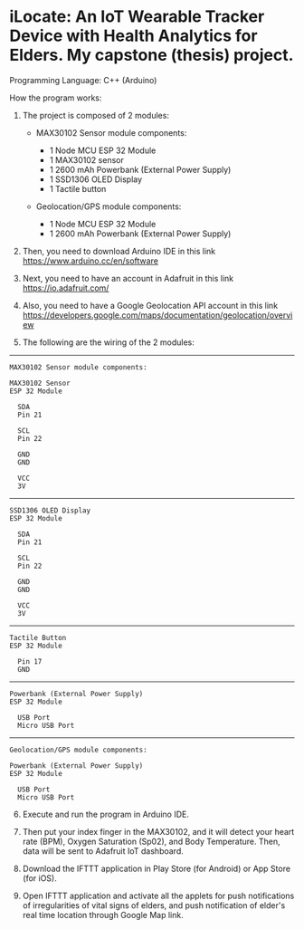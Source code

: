 # iLocate: An IoT Wearable Tracker Device with Health Analytics for Elders. My capstone (thesis) project.

Programming Language: C++ (Arduino)

How the program works:

1. The project is composed of 2 modules:
   * MAX30102 Sensor module components:
      - 1 Node MCU ESP 32 Module
      - 1 MAX30102 sensor
      - 1 2600 mAh Powerbank (External Power Supply)
      - 1 SSD1306 OLED Display
      - 1 Tactile button
        
   * Geolocation/GPS module components:
      - 1 Node MCU ESP 32 Module
      - 1 2600 mAh Powerbank (External Power Supply)
        
2. Then, you need to download Arduino IDE in this link https://www.arduino.cc/en/software
   
3. Next, you need to have an account in Adafruit in this link https://io.adafruit.com/

4. Also, you need to have a Google Geolocation API account in this link https://developers.google.com/maps/documentation/geolocation/overview
   
5. The following are the wiring of the 2 modules:

 -----------------------------
    MAX30102 Sensor module components:
    
    MAX30102 Sensor                  
    ESP 32 Module
    
      SDA                        
      Pin 21
      
      SCL                       
      Pin 22
      
      GND                        
      GND
      
      VCC                         
      3V
-----------------------------
    SSD1306 OLED Display                  
    ESP 32 Module

      SDA                        
      Pin 21
      
      SCL                       
      Pin 22
      
      GND                        
      GND
      
      VCC                         
      3V
-----------------------------
    Tactile Button                  
    ESP 32 Module

      Pin 17                                           
      GND
-----------------------------                 
    Powerbank (External Power Supply)
    ESP 32 Module

      USB Port
      Micro USB Port


**************************************************    
    Geolocation/GPS module components:

    Powerbank (External Power Supply)
    ESP 32 Module

      USB Port
      Micro USB Port
         
6. Execute and run the program in Arduino IDE.
   
7. Then put your index finger in the MAX30102, and it will detect your heart rate (BPM), Oxygen Saturation (Sp02), and Body Temperature. Then, data will be sent to Adafruit IoT dashboard.
   
8. Download the IFTTT application in Play Store (for Android) or App Store (for iOS).
   
9. Open IFTTT application and activate all the applets for push notifications of irregularities
of vital signs of elders, and push notification of elder's real time location through Google
Map link.
